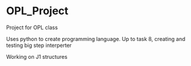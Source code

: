 # OPL_Project
Project for OPL class

Uses python to create programming language.
Up to task 8, creating and testing big step interperter 

Working on J1 structures
